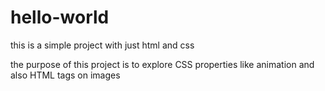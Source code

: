 # hello-world

this is a simple project with just html and css

the purpose of this project is to explore CSS properties like animation and also HTML tags on images
